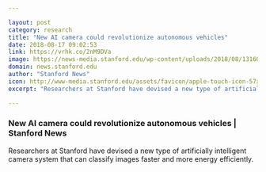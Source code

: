 ```yaml
---

layout: post
category: research
title: "New AI camera could revolutionize autonomous vehicles"
date: 2018-08-17 09:02:53
link: https://vrhk.co/2nM9DVa
image: https://news-media.stanford.edu/wp-content/uploads/2018/08/13160428/optical_getty.jpg
domain: news.stanford.edu
author: "Stanford News"
icon: http://www-media.stanford.edu/assets/favicon/apple-touch-icon-57x57.png
excerpt: "Researchers at Stanford have devised a new type of artificially intelligent camera system that can classify images faster and more energy efficiently."

---
```


### New AI camera could revolutionize autonomous vehicles | Stanford News

Researchers at Stanford have devised a new type of artificially intelligent camera system that can classify images faster and more energy efficiently.
